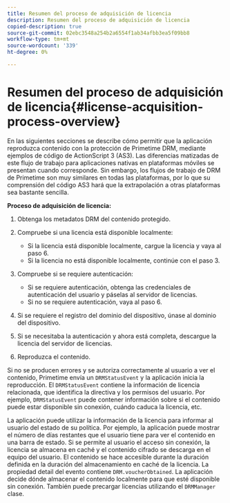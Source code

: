 ```yaml
---
title: Resumen del proceso de adquisición de licencia
description: Resumen del proceso de adquisición de licencia
copied-description: true
source-git-commit: 02ebc3548a254b2a6554f1ab34afbb3ea5f09bb8
workflow-type: tm+mt
source-wordcount: '339'
ht-degree: 0%

---
```


# Resumen del proceso de adquisición de licencia{#license-acquisition-process-overview}

En las siguientes secciones se describe cómo permitir que la aplicación reproduzca contenido con la protección de Primetime DRM, mediante ejemplos de código de ActionScript 3 (AS3). Las diferencias matizadas de este flujo de trabajo para aplicaciones nativas en plataformas móviles se presentan cuando corresponde. Sin embargo, los flujos de trabajo de DRM de Primetime son muy similares en todas las plataformas, por lo que su comprensión del código AS3 hará que la extrapolación a otras plataformas sea bastante sencilla.

**Proceso de adquisición de licencia:**

1. Obtenga los metadatos DRM del contenido protegido.
1. Compruebe si una licencia está disponible localmente:

   * Si la licencia está disponible localmente, cargue la licencia y vaya al paso 6.
   * Si la licencia no está disponible localmente, continúe con el paso 3.

1. Compruebe si se requiere autenticación:

   * Si se requiere autenticación, obtenga las credenciales de autenticación del usuario y páselas al servidor de licencias.
   * Si no se requiere autenticación, vaya al paso 6.

1. Si se requiere el registro del dominio del dispositivo, únase al dominio del dispositivo.
1. Si se necesitaba la autenticación y ahora está completa, descargue la licencia del servidor de licencias.
1. Reproduzca el contenido.

Si no se producen errores y se autoriza correctamente al usuario a ver el contenido, Primetime envía un `DRMStatusEvent` y la aplicación inicia la reproducción. El `DRMStatusEvent` contiene la información de licencia relacionada, que identifica la directiva y los permisos del usuario. Por ejemplo, `DRMStatusEvent` puede contener información sobre si el contenido puede estar disponible sin conexión, cuándo caduca la licencia, etc.

La aplicación puede utilizar la información de la licencia para informar al usuario del estado de su política. Por ejemplo, la aplicación puede mostrar el número de días restantes que el usuario tiene para ver el contenido en una barra de estado. Si se permite al usuario el acceso sin conexión, la licencia se almacena en caché y el contenido cifrado se descarga en el equipo del usuario. El contenido se hace accesible durante la duración definida en la duración del almacenamiento en caché de la licencia. La propiedad detail del evento contiene `DRM.voucherObtained`. La aplicación decide dónde almacenar el contenido localmente para que esté disponible sin conexión. También puede precargar licencias utilizando el `DRMManager` clase.
